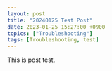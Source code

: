 ```yaml
---
layout: post
title: "20240125 Test Post"
date: 2023-01-25 15:27:00 +0900
topics: ["Troubleshooting"]
tags: [Troubleshooting, test]
---
```


This is post test.
